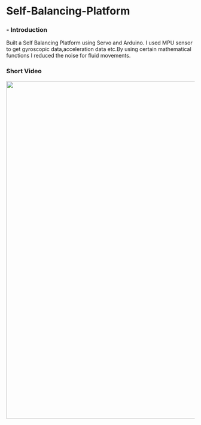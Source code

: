# Self-Balancing-Platform
### - Introduction
Built a Self Balancing Platform using Servo and Arduino. I used MPU sensor to get gyroscopic data,acceleration data etc.By using certain mathematical functions I reduced the noise for fluid movements.

### Short Video
<img src="https://github.com/utsavmajhi/Self-Balancing-Platform/blob/master/images/selfbalan.gif" width="600" height="900" title="" alt=""></a>
